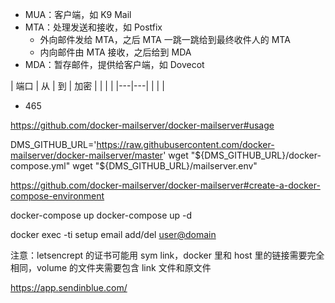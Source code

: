 - MUA：客户端，如 K9 Mail
- MTA：处理发送和接收，如 Postfix
  - 外向邮件发给 MTA，之后 MTA 一跳一跳给到最终收件人的 MTA
  - 内向邮件由 MTA 接收，之后给到 MDA
- MDA：暂存邮件，提供给客户端，如 Dovecot

| 端口 | 从 | 到 | 加密 |
|   |   |
|---|---|
|   |   |

- 465

https://github.com/docker-mailserver/docker-mailserver#usage

DMS_GITHUB_URL='https://raw.githubusercontent.com/docker-mailserver/docker-mailserver/master'
wget "${DMS_GITHUB_URL}/docker-compose.yml"
wget "${DMS_GITHUB_URL}/mailserver.env"

https://github.com/docker-mailserver/docker-mailserver#create-a-docker-compose-environment

docker-compose up
docker-compose up -d

docker exec -ti <CONTAINER NAME> setup email add/del <user@domain>

注意：letsencrept 的证书可能用 sym link，docker 里和 host 里的链接需要完全相同，volume 的文件夹需要包含 link 文件和原文件

https://app.sendinblue.com/
